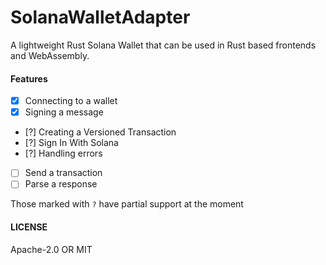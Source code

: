 # SolanaWalletAdapter
A lightweight Rust Solana Wallet that can be used in Rust based frontends and WebAssembly.

#### Features
- [x] Connecting to a wallet
- [x] Signing a message
- [?] Creating a Versioned Transaction
- [?] Sign In With Solana
- [?] Handling errors
- [ ] Send a transaction
- [ ] Parse a response

Those marked with `?` have partial support at the moment

#### LICENSE
Apache-2.0 OR MIT

